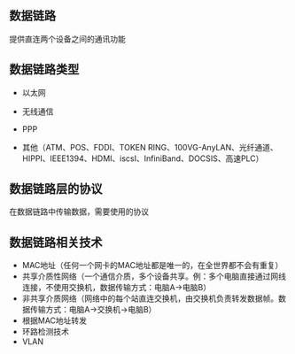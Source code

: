 ## 数据链路

提供直连两个设备之间的通讯功能

## 数据链路类型

- 以太网

- 无线通信

- PPP
- 其他（ATM、POS、FDDI、TOKEN RING、100VG-AnyLAN、光纤通道、HIPPI、IEEE1394、HDMI、iscsI、InfiniBand、DOCSIS、高速PLC）

## 数据链路层的协议

在数据链路中传输数据，需要使用的协议

## 数据链路相关技术

- MAC地址（任何一个网卡的MAC地址都是唯一的，在全世界都不会有重复）
- 共享介质性网络（一个通信介质，多个设备共享。例：多个电脑直接通过网线连接，不使用交换机，数据传输方式：电脑A→电脑B）
- 非共享介质网络（网络中的每个站直连交换机，由交换机负责转发数据帧。数据传输方式：电脑A→交换机→电脑B）
- 根据MAC地址转发
- 环路检测技术
- VLAN



